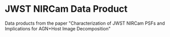 # JWST NIRCam Data Product
Data products from the paper "Characterization of JWST NIRCam PSFs and Implications for AGN+Host Image Decomposition"
